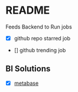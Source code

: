 # README

Feeds Backend to Run jobs

- [X] github repo starred job
- [] github trending job

## BI Solutions

- [X] [metabase](docker/metabase/run-metabasexww.sh)